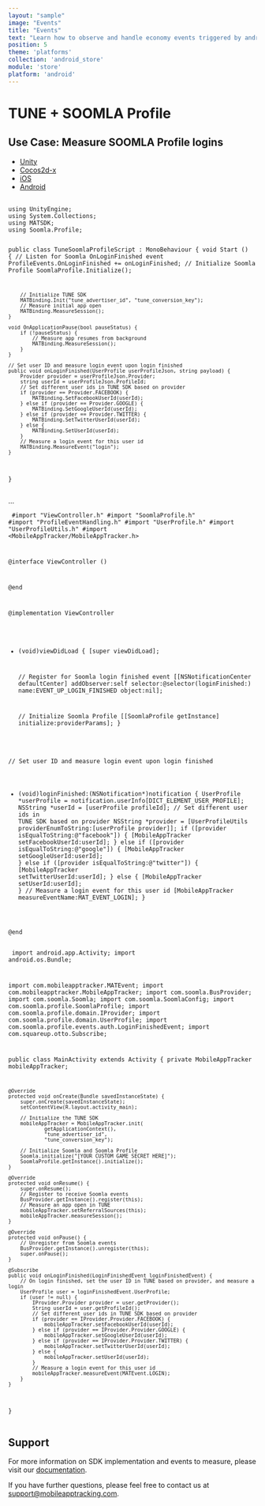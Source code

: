 ```yaml
---
layout: "sample"
image: "Events"
title: "Events"
text: "Learn how to observe and handle economy events triggered by android-store to customize your game-specific behavior."
position: 5
theme: 'platforms'
collection: 'android_store'
module: 'store'
platform: 'android'
---
```


# TUNE + SOOMLA Profile

## Use Case: Measure SOOMLA Profile logins


<div role="tabpanel">

  <!-- Nav tabs -->
  <ul class="nav nav-tabs nav-tabs-use-case-code" role="tablist">
    <li role="presentation" class="active"><a href="#sample-unity" aria-controls="unity" role="tab" data-toggle="tab">Unity</a></li>
    <li role="presentation"><a href="#sample-cocos2dx" aria-controls="cocos2dx" role="tab" data-toggle="tab">Cocos2d-x</a></li>
    <li role="presentation"><a href="#sample-ios" aria-controls="iod" role="tab" data-toggle="tab">iOS</a></li>
    <li role="presentation"><a href="#sample-android" aria-controls="android" role="tab" data-toggle="tab">Android</a></li>
  </ul>

  <!-- Tab panes -->
  <div class="tab-content tab-content-use-case-code">
    <div role="tabpanel" class="tab-pane active" id="sample-unity">
      <pre>
        <code class="cs">
using UnityEngine;
using System.Collections;
using MATSDK;
using Soomla.Profile;

public class TuneSoomlaProfileScript : MonoBehaviour {
    void Start () {
        // Listen for Soomla OnLoginFinished event
        ProfileEvents.OnLoginFinished += onLoginFinished;
        // Initialize Soomla Profile
        SoomlaProfile.Initialize();

        // Initialize TUNE SDK
        MATBinding.Init("tune_advertiser_id", "tune_conversion_key");
        // Measure initial app open
        MATBinding.MeasureSession();
    }

    void OnApplicationPause(bool pauseStatus) {
        if (!pauseStatus) {
            // Measure app resumes from background
            MATBinding.MeasureSession();
        }
    }

    // Set user ID and measure login event upon login finished
    public void onLoginFinished(UserProfile userProfileJson, string payload) {
        Provider provider = userProfileJson.Provider;
        string userId = userProfileJson.ProfileId;
        // Set different user ids in TUNE SDK based on provider
        if (provider == Provider.FACEBOOK) {
            MATBinding.SetFacebookUserId(userId);
        } else if (provider == Provider.GOOGLE) {
            MATBinding.SetGoogleUserId(userId);
        } else if (provider == Provider.TWITTER) {
            MATBinding.SetTwitterUserId(userId);
        } else {
            MATBinding.SetUserId(userId);
        }
        // Measure a login event for this user id
        MATBinding.MeasureEvent("login");
    }
}
        </code>
      </pre>
    </div>
    <div role="tabpanel" class="tab-pane" id="sample-cocos2dx">...</div>
    <div role="tabpanel" class="tab-pane" id="sample-ios">
      <pre>
        <code class="objc">
#import "ViewController.h"
#import "SoomlaProfile.h"
#import "ProfileEventHandling.h"
#import "UserProfile.h"
#import "UserProfileUtils.h"
#import <MobileAppTracker/MobileAppTracker.h>

@interface ViewController ()

@end

@implementation ViewController

- (void)viewDidLoad {
    [super viewDidLoad];

    // Register for Soomla login finished event
    [[NSNotificationCenter defaultCenter] addObserver:self selector:@selector(loginFinished:) name:EVENT_UP_LOGIN_FINISHED object:nil];
    
    // Initialize Soomla Profile
    [[SoomlaProfile getInstance] initialize:providerParams];
}

// Set user ID and measure login event upon login finished
- (void)loginFinished:(NSNotification\*)notification {
    UserProfile \*userProfile = notification.userInfo[DICT_ELEMENT_USER_PROFILE];
    NSString \*userId = [userProfile profileId];
    // Set different user ids in TUNE SDK based on provider
    NSString *provider = [UserProfileUtils providerEnumToString:[userProfile provider]];
    if ([provider isEqualToString:@"facebook"]) {
        [MobileAppTracker setFacebookUserId:userId];
    } else if ([provider isEqualToString:@"google"]) {
        [MobileAppTracker setGoogleUserId:userId];
    } else if ([provider isEqualToString:@"twitter"]) {
        [MobileAppTracker setTwitterUserId:userId];
    } else {
        [MobileAppTracker setUserId:userId];
    }
    // Measure a login event for this user id
    [MobileAppTracker measureEventName:MAT_EVENT_LOGIN];
}

@end
        </code>
      </pre>
    </div>
    <div role="tabpanel" class="tab-pane" id="sample-android">
      <pre>
        <code class="java">
import android.app.Activity;
import android.os.Bundle;

import com.mobileapptracker.MATEvent;
import com.mobileapptracker.MobileAppTracker;
import com.soomla.BusProvider;
import com.soomla.Soomla;
import com.soomla.SoomlaConfig;
import com.soomla.profile.SoomlaProfile;
import com.soomla.profile.domain.IProvider;
import com.soomla.profile.domain.UserProfile;
import com.soomla.profile.events.auth.LoginFinishedEvent;
import com.squareup.otto.Subscribe;

public class MainActivity extends Activity {
    private MobileAppTracker mobileAppTracker;

    @Override
    protected void onCreate(Bundle savedInstanceState) {
        super.onCreate(savedInstanceState);
        setContentView(R.layout.activity_main);

        // Initialize the TUNE SDK
        mobileAppTracker = MobileAppTracker.init(
                getApplicationContext(),
                "tune_advertiser_id",
                "tune_conversion_key");

        // Initialize Soomla and Soomla Profile
        Soomla.initialize("[YOUR CUSTOM GAME SECRET HERE]");
        SoomlaProfile.getInstance().initialize();
    }

    @Override
    protected void onResume() {
        super.onResume();
        // Register to receive Soomla events
        BusProvider.getInstance().register(this);
        // Measure an app open in TUNE
        mobileAppTracker.setReferralSources(this);
        mobileAppTracker.measureSession();
    }

    @Override
    protected void onPause() {
        // Unregister from Soomla events
        BusProvider.getInstance().unregister(this);
        super.onPause();
    }

    @Subscribe
    public void onLoginFinished(LoginFinishedEvent loginFinishedEvent) {
        // On login finished, set the user ID in TUNE based on provider, and measure a login
        UserProfile user = loginFinishedEvent.UserProfile;
        if (user != null) {
            IProvider.Provider provider = user.getProvider();
            String userId = user.getProfileId();
            // Set different user ids in TUNE SDK based on provider
            if (provider == IProvider.Provider.FACEBOOK) {
                mobileAppTracker.setFacebookUserId(userId);
            } else if (provider == IProvider.Provider.GOOGLE) {
                mobileAppTracker.setGoogleUserId(userId);
            } else if (provider == IProvider.Provider.TWITTER) {
                mobileAppTracker.setTwitterUserId(userId);
            } else {
                mobileAppTracker.setUserId(userId);
            }
            // Measure a login event for this user id
            mobileAppTracker.measureEvent(MATEvent.LOGIN);
        }
    }
}
        </code>
      </pre>
    </div>
  </div>

</div>


## Support

For more information on SDK implementation and events to measure, please visit our [documentation](https://developers.mobileapptracking.com/mobile-sdks/).

If you have further questions, please feel free to contact us at [support@mobileapptracking.com](mailto:support@mobileapptracking.com).
